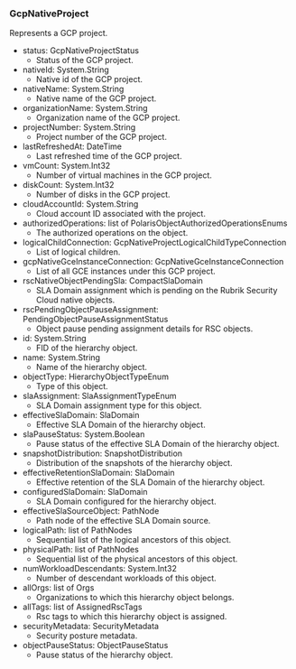 ### GcpNativeProject
Represents a GCP project.

- status: GcpNativeProjectStatus
  - Status of the GCP project.
- nativeId: System.String
  - Native id of the GCP project.
- nativeName: System.String
  - Native name of the GCP project.
- organizationName: System.String
  - Organization name of the GCP project.
- projectNumber: System.String
  - Project number of the GCP project.
- lastRefreshedAt: DateTime
  - Last refreshed time of the GCP project.
- vmCount: System.Int32
  - Number of virtual machines in the GCP project.
- diskCount: System.Int32
  - Number of disks in the GCP project.
- cloudAccountId: System.String
  - Cloud account ID associated with the project.
- authorizedOperations: list of PolarisObjectAuthorizedOperationsEnums
  - The authorized operations on the object.
- logicalChildConnection: GcpNativeProjectLogicalChildTypeConnection
  - List of logical children.
- gcpNativeGceInstanceConnection: GcpNativeGceInstanceConnection
  - List of all GCE instances under this GCP project.
- rscNativeObjectPendingSla: CompactSlaDomain
  - SLA Domain assignment which is pending on the Rubrik Security Cloud native objects.
- rscPendingObjectPauseAssignment: PendingObjectPauseAssignmentStatus
  - Object pause pending assignment details for RSC objects.
- id: System.String
  - FID of the hierarchy object.
- name: System.String
  - Name of the hierarchy object.
- objectType: HierarchyObjectTypeEnum
  - Type of this object.
- slaAssignment: SlaAssignmentTypeEnum
  - SLA Domain assignment type for this object.
- effectiveSlaDomain: SlaDomain
  - Effective SLA Domain of the hierarchy object.
- slaPauseStatus: System.Boolean
  - Pause status of the effective SLA Domain of the hierarchy object.
- snapshotDistribution: SnapshotDistribution
  - Distribution of the snapshots of the hierarchy object.
- effectiveRetentionSlaDomain: SlaDomain
  - Effective retention of the SLA Domain of the hierarchy object.
- configuredSlaDomain: SlaDomain
  - SLA Domain configured for the hierarchy object.
- effectiveSlaSourceObject: PathNode
  - Path node of the effective SLA Domain source.
- logicalPath: list of PathNodes
  - Sequential list of the logical ancestors of this object.
- physicalPath: list of PathNodes
  - Sequential list of the physical ancestors of this object.
- numWorkloadDescendants: System.Int32
  - Number of descendant workloads of this object.
- allOrgs: list of Orgs
  - Organizations to which this hierarchy object belongs.
- allTags: list of AssignedRscTags
  - Rsc tags to which this hierarchy object is assigned.
- securityMetadata: SecurityMetadata
  - Security posture metadata.
- objectPauseStatus: ObjectPauseStatus
  - Pause status of the hierarchy object.
